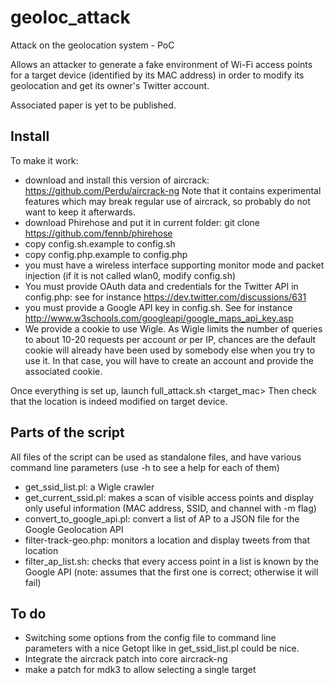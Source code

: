 geoloc_attack
=============

Attack on the geolocation system - PoC

Allows an attacker to generate a fake environment of Wi-Fi access
points for a target device (identified by its MAC address) in order to
modify its geolocation and get its owner's Twitter account.

Associated paper is yet to be published.

## Install ##

To make it work:
- download and install this version of aircrack:
  https://github.com/Perdu/aircrack-ng
  Note that it contains experimental features which may break regular use of
  aircrack, so probably do not want to keep it afterwards.
- download Phirehose and put it in current folder:
  git clone https://github.com/fennb/phirehose
- copy config.sh.example to config.sh
- copy config.php.example to config.php
- you must have a wireless interface supporting monitor mode and packet
  injection (if it is not called wlan0, modify config.sh)
- You must provide OAuth data and credentials for the Twitter API in
  config.php: see for instance https://dev.twitter.com/discussions/631
- you must provide a Google API key in config.sh. See for instance
  http://www.w3schools.com/googleapi/google_maps_api_key.asp
- We provide a cookie to use Wigle. As Wigle limits the number of queries to
  about 10-20 requests per account *or* per IP, chances are the default cookie
  will already have been used by somebody else when you try to use it. In that
  case, you will have to create an account and provide the associated cookie.

Once everything is set up, launch full_attack.sh <lat> <long> <target_mac>
Then check that the location is indeed modified on target device.

## Parts of the script ##
All files of the script can be used as standalone files, and have various
command line parameters (use -h to see a help for each of them)
- get_ssid_list.pl: a Wigle crawler
- get_current_ssid.pl: makes a scan of visible access points and display only
  useful information (MAC address, SSID, and channel with -m flag)
- convert_to_google_api.pl: convert a list of AP to a JSON file for the Google
  Geolocation API
- filter-track-geo.php: monitors a location and display tweets from that
  location
- filter_ap_list.sh: checks that every access point in a list is known by the
  Google API (note: assumes that the first one is correct; otherwise it will
  fail)

## To do ##
- Switching some options from the config file to command line parameters with
  a nice Getopt like in get_ssid_list.pl could be nice.
- Integrate the aircrack patch into core aircrack-ng
- make a patch for mdk3 to allow selecting a single target
